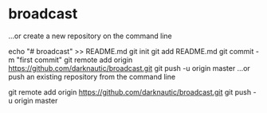 # broadcast

…or create a new repository on the command line

echo "# broadcast" >> README.md
git init
git add README.md
git commit -m "first commit"
git remote add origin https://github.com/darknautic/broadcast.git
git push -u origin master
…or push an existing repository from the command line

git remote add origin https://github.com/darknautic/broadcast.git
git push -u origin master
